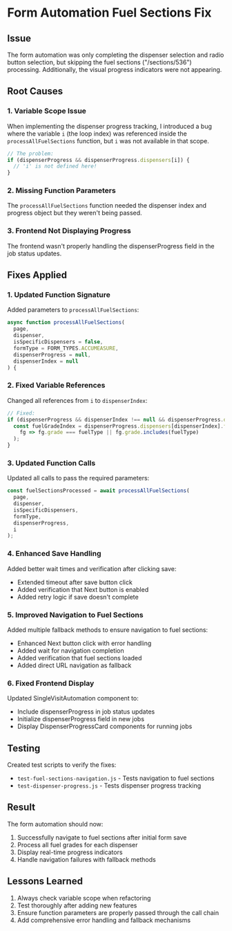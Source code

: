 # Form Automation Fuel Sections Fix

## Issue
The form automation was only completing the dispenser selection and radio button selection, but skipping the fuel sections ("/sections/536") processing. Additionally, the visual progress indicators were not appearing.

## Root Causes

### 1. Variable Scope Issue
When implementing the dispenser progress tracking, I introduced a bug where the variable `i` (the loop index) was referenced inside the `processAllFuelSections` function, but `i` was not available in that scope.

```javascript
// The problem:
if (dispenserProgress && dispenserProgress.dispensers[i]) {
  // 'i' is not defined here!
}
```

### 2. Missing Function Parameters
The `processAllFuelSections` function needed the dispenser index and progress object but they weren't being passed.

### 3. Frontend Not Displaying Progress
The frontend wasn't properly handling the dispenserProgress field in the job status updates.

## Fixes Applied

### 1. Updated Function Signature
Added parameters to `processAllFuelSections`:
```javascript
async function processAllFuelSections(
  page, 
  dispenser, 
  isSpecificDispensers = false, 
  formType = FORM_TYPES.ACCUMEASURE, 
  dispenserProgress = null, 
  dispenserIndex = null
) {
```

### 2. Fixed Variable References
Changed all references from `i` to `dispenserIndex`:
```javascript
// Fixed:
if (dispenserProgress && dispenserIndex !== null && dispenserProgress.dispensers[dispenserIndex]) {
  const fuelGradeIndex = dispenserProgress.dispensers[dispenserIndex].fuelGrades.findIndex(
    fg => fg.grade === fuelType || fg.grade.includes(fuelType)
  );
}
```

### 3. Updated Function Calls
Updated all calls to pass the required parameters:
```javascript
const fuelSectionsProcessed = await processAllFuelSections(
  page, 
  dispenser, 
  isSpecificDispensers, 
  formType, 
  dispenserProgress, 
  i
);
```

### 4. Enhanced Save Handling
Added better wait times and verification after clicking save:
- Extended timeout after save button click
- Added verification that Next button is enabled
- Added retry logic if save doesn't complete

### 5. Improved Navigation to Fuel Sections
Added multiple fallback methods to ensure navigation to fuel sections:
- Enhanced Next button click with error handling
- Added wait for navigation completion
- Added verification that fuel sections loaded
- Added direct URL navigation as fallback

### 6. Fixed Frontend Display
Updated SingleVisitAutomation component to:
- Include dispenserProgress in job status updates
- Initialize dispenserProgress field in new jobs
- Display DispenserProgressCard components for running jobs

## Testing
Created test scripts to verify the fixes:
- `test-fuel-sections-navigation.js` - Tests navigation to fuel sections
- `test-dispenser-progress.js` - Tests dispenser progress tracking

## Result
The form automation should now:
1. Successfully navigate to fuel sections after initial form save
2. Process all fuel grades for each dispenser
3. Display real-time progress indicators
4. Handle navigation failures with fallback methods

## Lessons Learned
1. Always check variable scope when refactoring
2. Test thoroughly after adding new features
3. Ensure function parameters are properly passed through the call chain
4. Add comprehensive error handling and fallback mechanisms